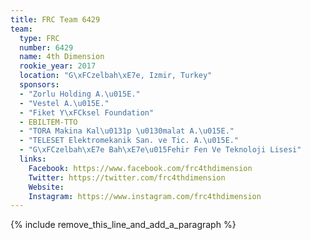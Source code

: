 ```yaml
---
title: FRC Team 6429
team:
  type: FRC
  number: 6429
  name: 4th Dimension
  rookie_year: 2017
  location: "G\xFCzelbah\xE7e, Izmir, Turkey"
  sponsors:
  - "Zorlu Holding A.\u015E."
  - "Vestel A.\u015E."
  - "Fiket Y\xFCksel Foundation"
  - EBILTEM-TTO
  - "TORA Makina Kal\u0131p \u0130malat A.\u015E."
  - "TELESET Elektromekanik San. ve Tic. A.\u015E."
  - "G\xFCzelbah\xE7e Bah\xE7e\u015Fehir Fen Ve Teknoloji Lisesi"
  links:
    Facebook: https://www.facebook.com/frc4thdimension
    Twitter: https://twitter.com/frc4thdimension
    Website: 
    Instagram: https://www.instagram.com/frc4thdimension
---
```


{% include remove_this_line_and_add_a_paragraph %}